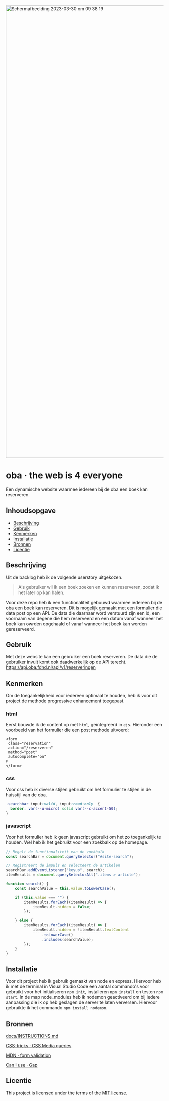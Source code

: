 <img width="1440" alt="Schermafbeelding 2023-03-30 om 09 38 19" src="https://user-images.githubusercontent.com/89298385/228764344-3b8fb2b2-05e7-4af6-aef9-542d1fcac9b1.png">

# oba · the web is 4 everyone
<!-- Geef je project een titel en schrijf in één zin wat het is -->
Een dynamische website waarmee iedereen bij de oba een boek kan reserveren.

## Inhoudsopgave

  * [Beschrijving](#beschrijving)
  * [Gebruik](#gebruik)
  * [Kenmerken](#kenmerken)
  * [Installatie](#installatie)
  * [Bronnen](#bronnen)
  * [Licentie](#licentie)

## Beschrijving
<!-- Bij Beschrijving staat kort beschreven wat voor project het is en wat je hebt gemaakt -->
<!-- Voeg een mooie poster visual toe 📸 -->
<!-- Voeg een link toe naar Github Pages 🌐-->
Uit de backlog heb ik de volgende userstory uitgekozen.
> Als gebruiker wil ik een boek zoeken en kunnen reserveren, zodat ik het later op kan halen.

Voor deze repo heb ik een functionaliteit gebouwd waarmee iedereen bij de oba een boek kan reserveren. Dit is mogelijk gemaakt met een formulier die data post op een API. De data die daarnaar word verstuurd zijn een id, een voornaam van degene die hem reserveerd en een datum vanaf wanneer het boek kan owrden opgehaald of vanaf wanneer het boek kan worden gereserveerd.

## Gebruik
<!-- Bij Gebruik staat de user story, hoe het werkt en wat je er mee kan. -->
Met deze website kan een gebruiker een boek reserveren. De data die de gebruiker invult komt ook daadwerkelijk op de API terecht. 
https://api.oba.fdnd.nl/api/v1/reserveringen

## Kenmerken
<!-- Bij Kenmerken staat welke technieken zijn gebruikt en hoe. Wat is de HTML structuur? Wat zijn de belangrijkste dingen in CSS? Wat is er met JS gedaan en hoe? Misschien heb je iets met NodeJS gedaan, of heb je een framwork of library gebruikt? -->
Om de toegankelijkheid voor iedereen optimaal te houden, heb ik voor dit project de methode progressive enhancement toegepast.

### html
Eerst bouwde ik de content op met `html`, geïntegreerd in `ejs`. Hieronder een voorbeeld van het formulier die een post methode uitvoerd:
```ejs
<form
 class="reservation"
 action="/reserveren"
 method="post"
 autocomplete="on"
> 
</form>
```

### css
Voor css heb ik diverse stijlen gebruikt om het formulier te stijlen in de huisstijl van de oba. 
```css
.searchbar input:valid, input:read-only  {
  border: var(--u-micro) solid var(--c-accent-50);
}
```

### javascript
Voor het formulier heb ik geen javascript gebruikt om het zo toegankelijk te houden. Wel heb ik het gebruikt voor een zoekbalk op de homepage. 
```js
// Regelt de functionaliteit van de zoekbalk
const searchBar = document.querySelector("#site-search");

// Registreert de impuls en selecteert de artikelen
searchBar.addEventListener("keyup", search);
itemResults = document.querySelectorAll(".items > article");

function search() {
	const searchValue = this.value.toLowerCase();

	if (this.value === "") {
		itemResults.forEach((itemResult) => {
			itemResult.hidden = false;
		});

	} else {
		itemResults.forEach((itemResult) => {
			itemResult.hidden = !itemResult.textContent
				.toLowerCase()
				.includes(searchValue);
		});
	}
}
```

## Installatie
<!-- Bij Instalatie staat hoe een andere developer aan jouw repo kan werken -->
Voor dit project heb ik gebruik gemaakt van node en express. Hiervoor heb ik met de terminal in Visual Studio Code een aantal commando's voor gebruikt voor het initialiseren `npm init`, installeren `npm install` en testen `npm start`. In de map node_modules heb ik nodemon geactiveerd om bij iedere aanpassing die ik op heb geslagen de server te laten verversen. Hiervoor gebruikte ik het commando `npm install nodemon`.

## Bronnen
[docs/INSTRUCTIONS.md](docs/INSTRUCTIONS.md)

[CSS-tricks · CSS Media queries](https://css-tricks.com/a-complete-guide-to-css-media-queries/)

[MDN · form validation](https://developer.mozilla.org/en-US/docs/Learn/Forms/Form_validation)

[Can I use · Gap](https://caniuse.com/?search=gap)

## Licentie

This project is licensed under the terms of the [MIT license](./LICENSE).
